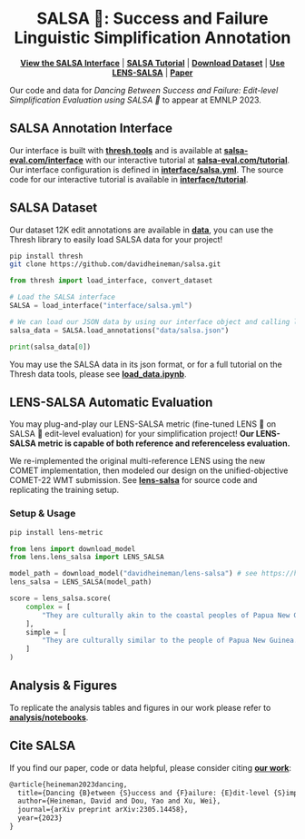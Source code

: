 <div align="center">
    <h1>SALSA 💃: Success and Failure Linguistic Simplification Annotation</h1>

[**View the SALSA Interface**](https://salsa-eval.com/interface) | [**SALSA Tutorial**](https://salsa-eval.com/tutorial) | [**Download Dataset**](./data) | [**Use LENS-SALSA**](#lens_salsa) | [**Paper**](https://arxiv.org/abs/2305.14458)
</div>


Our code and data for *Dancing Between Success and Failure: Edit-level Simplification Evaluation using SALSA 💃* to appear at EMNLP 2023.

## SALSA Annotation Interface
Our interface is built with [**thresh.tools**](https://thresh.tools/?t=salsa) and is available at [**salsa-eval.com/interface**](https://salsa-eval.com/interface) with our interactive tutorial at [**salsa-eval.com/tutorial**](https://salsa-eval.com/tutorial). Our interface configuration is defined in [**interface/salsa.yml**](./interface/salsa.yml). The source code for our interactive tutorial is available in [**interface/tutorial**](./interface/tutorial).

## SALSA Dataset
Our dataset 12K edit annotations are available in [**data**](./data), you can use the Thresh library to easily load SALSA data for your project!

```sh
pip install thresh
git clone https://github.com/davidheineman/salsa.git
```

```python
from thresh import load_interface, convert_dataset

# Load the SALSA interface
SALSA = load_interface("interface/salsa.yml")

# We can load our JSON data by using our interface object and calling load_annotations()
salsa_data = SALSA.load_annotations("data/salsa.json")

print(salsa_data[0])
```

You may use the SALSA data in its json format, or for a full tutorial on the Thresh data tools, please see [**load_data.ipynb**](https://github.com/davidheineman/thresh/blob/main/notebook_tutorials/load_data.ipynb).

<a id="lens_salsa"></a>

## LENS-SALSA Automatic Evaluation
You may plug-and-play our LENS-SALSA metric (fine-tuned LENS 🔎 on SALSA 💃 edit-level evaluation) for your simplification project! **Our LENS-SALSA metric is capable of both reference and referenceless evaluation.**

We re-implemented the original multi-reference LENS using the new COMET implementation, then modeled our design on the unified-objective COMET-22 WMT submission. See [**lens-salsa**](./lens-salsa) for source code and replicating the training setup.

### Setup & Usage
```sh
pip install lens-metric
```

```python
from lens import download_model
from lens.lens_salsa import LENS_SALSA

model_path = download_model("davidheineman/lens-salsa") # see https://huggingface.co/davidheineman/lens-salsa
lens_salsa = LENS_SALSA(model_path)

score = lens_salsa.score(
    complex = [
        "They are culturally akin to the coastal peoples of Papua New Guinea."
    ],
    simple = [
        "They are culturally similar to the people of Papua New Guinea."
    ]
)
```

## Analysis & Figures
To replicate the analysis tables and figures in our work please refer to [**analysis/notebooks**](./analysis/notebooks).

## Cite SALSA
If you find our paper, code or data helpful, please consider citing [**our work**](https://arxiv.org/abs/2305.14458):
```tex
@article{heineman2023dancing,
  title={Dancing {B}etween {S}uccess and {F}ailure: {E}dit-level {S}implification {E}valuation using {SALSA}},
  author={Heineman, David and Dou, Yao and Xu, Wei},
  journal={arXiv preprint arXiv:2305.14458},
  year={2023}
}
```